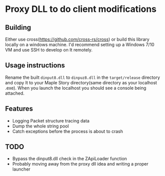 # Proxy DLL to do client modifications

## Building

Either use cross(https://github.com/cross-rs/cross) or build this library locally on a windows machine. I'd recommend setting up a Windows 7/10 VM and use SSH to develop on It remotely.

## Usage instructions

Rename the built `dinput8.dll` to `dinpuz8.dll` in the `target/release` directory and copy It to your Maple Story directory(same directory as your localhost .exe). When you launch the localhost you should see a console being attached.

## Features

* Logging Packet structure tracing data
* Dump the whole string pool
* Catch exceptions before the process is about to crash


## TODO

* Bypass the dinput8.dll check in the ZApiLoader function
* Probably moving away from the proxy dll idea and writing a proper launcher